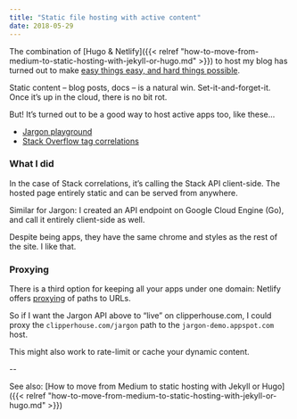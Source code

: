 ```yaml
---
title: "Static file hosting with active content"
date: 2018-05-29
---
```


The combination of [Hugo & Netlify]({{< relref "how-to-move-from-medium-to-static-hosting-with-jekyll-or-hugo.md" >}}) to host my blog has turned out to make [easy things easy, and hard things possible](https://www.quora.com/What-is-the-origin-of-the-phrase-make-the-easy-things-easy-and-the-hard-things-possible).

Static content – blog posts, docs – is a natural win. Set-it-and-forget-it. Once it’s up in the cloud, there is no bit rot.

But! It’s turned out to be a good way to host active apps too, like these…

- [Jargon playground](/jargon/)
- [Stack Overflow tag correlations](/stack-correlations/)

### What I did

In the case of Stack correlations, it’s calling the Stack API client-side. The hosted page entirely static and can be served from anywhere.

Similar for Jargon: I created an API endpoint on Google Cloud Engine (Go), and call it entirely client-side as well.

Despite being apps, they have the same chrome and styles as the rest of the site. I like that.

### Proxying

There is a third option for keeping all your apps under one domain: Netlify offers [proxying](https://www.netlify.com/docs/redirects/#proxying) of paths to URLs.

So if I want the Jargon API above to “live” on clipperhouse.com, I could proxy the `clipperhouse.com/jargon` path to the `jargon-demo.appspot.com` host.

This might also work to rate-limit or cache your dynamic content.

--

See also: [How to move from Medium to static hosting with Jekyll or Hugo]({{< relref "how-to-move-from-medium-to-static-hosting-with-jekyll-or-hugo.md" >}})